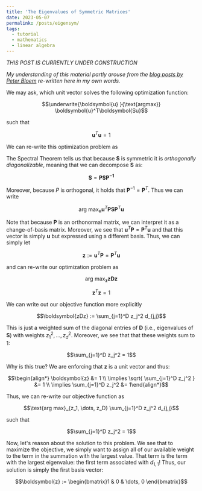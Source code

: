 ```yaml
---
title: 'The Eigenvalues of Symmetric Matrices'
date: 2023-05-07
permalink: /posts/eigensym/
tags:
  - tutorial
  - mathematics
  - linear algebra
---
```


_THIS POST IS CURRENTLY UNDER CONSTRUCTION_

_My understanding of this material partly arouse from the [blog posts by Peter Bloem](https://peterbloem.nl/blog/pca-2) re-written here in my own words._

We may ask, which unit vector solves the following optimization function:

$$\underwrite{\boldsymbol{u} }{\text{argmax}} \boldsymbol{u}^T\boldsymbol{Su}$$

such that 

$$\boldsymbol{u}^T\boldsymbol{u} = 1$$

We can re-write this optimization problem as 

The Spectral Theorem tells us that because $\boldsymbol{S}$ is symmetric it is _orthogonally diagonalizable_, meaning that we can decompose $\boldsymbol{S}$ as:

$$\boldsymbol{S} = \boldsymbol{PSP^{-1}}$$

Moreover, because $P$ is orthogonal, it holds that $\boldsymbol{P}^{-1} = \boldsymbol{P}^T$. Thus we can write 

$$\text{arg max}_\boldsymbol{u} \boldsymbol{u}^T\boldsymbol{PS}\boldsymbol{P}^T\boldsymbol{u}$$



Note that because $\boldsymbol{P}$ is an orthonormal matrix, we can interpret it as a change-of-basis matrix. Moreover, we see that $\boldsymbol{u}^T\boldsymbol{P} = \boldsymbol{P}^T\boldsymbol{u}$ and that this vector is simply $\boldsymbol{u}$ but expressed using a different basis. Thus, we can simply let 

$$\boldsymbol{z} := \boldsymbol{u}^T\boldsymbol{P} = \boldsymbol{P}^T\boldsymbol{u}$$

and can re-write our optimization problem as 

$$\text{arg max}_\boldsymbol{z}\boldsymbol{zDz}$$

$$\boldsymbol{z}^T\boldsymbol{z} = 1$$

We can write out our objective function more explicitly

$$\boldsymbol{zDz} := \sum_{j=1}^D z_j^2 d_{j,j}$$

This is just a weighted sum of the diagonal entries of $\boldsymbol{D}$ (i.e., eigenvalues of $\boldsymbol{S}$) with weights $z_1^2, \dots, z_d^2$. Moreover, we see that that these weights sum to 1:

$$\sum_{j=1}^D z_j^2 = 1$$

Why is this true? We are enforcing that $\boldsymbol{z}$ is a unit vector and thus:

$$\begin{align*} \boldsymbol{z} &= 1 \\ \implies \sqrt{ \sum_{j=1}^D z_j^2 }  &= 1 \\ \implies \sum_{j=1}^D z_j^2 &= 1\end{align*}$$ 

Thus, we can re-write our objective function as 

$$\text{arg max}_{z_1, \dots, z_D} \sum_{j=1}^D z_j^2 d_{j,j}$$

such that

$$\sum_{j=1}^D z_j^2 = 1$$

Now, let's reason about the solution to this problem. We see that to maximize the objective, we simply want to assign all of our available weight to the term in the summation with the largest value. That term is the term with the largest eigenvalue: the first term associated with $d_{1,1}$! Thus, our solution is simply the first basis vector:

$$\boldsymbol{z} := \begin{bmatrix}1 & 0 & \dots, 0 \end{bmatrix}$$


